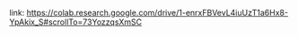 link: https://colab.research.google.com/drive/1-enrxFBVevL4iuUzT1a6Hx8-YpAkix_S#scrollTo=73YozzqsXmSC
